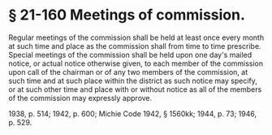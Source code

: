 # § 21-160 Meetings of commission.

<p>Regular meetings of the commission shall be held at least once every month at such time and place as the commission shall from time to time prescribe. Special meetings of the commission shall be held upon one day's mailed notice, or actual notice otherwise given, to each member of the commission upon call of the chairman or of any two members of the commission, at such time and at such place within the district as such notice may specify, or at such other time and place with or without notice as all of the members of the commission may expressly approve.</p><p>1938, p. 514; 1942, p. 600; Michie Code 1942, § 1560kk; 1944, p. 73; 1946, p. 529.</p>